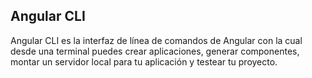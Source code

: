 ## Angular CLI

Angular CLI es la interfaz de línea de comandos de Angular con la cual desde una terminal puedes crear aplicaciones, generar componentes, montar un servidor local para tu aplicación y testear tu proyecto.